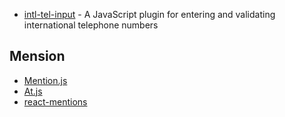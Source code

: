 - [intl-tel-input](https://github.com/jackocnr/intl-tel-input) - A JavaScript plugin for entering and validating international telephone numbers

## Mension

- [Mention.js](https://github.com/jakiestfu/Mention.js/)
- [At.js](https://github.com/ichord/At.js)
- [react-mentions](https://github.com/signavio/react-mentions)
